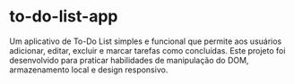 # to-do-list-app
Um aplicativo de To-Do List simples e funcional que permite aos usuários adicionar, editar, excluir e marcar tarefas como concluídas. Este projeto foi desenvolvido para praticar habilidades de manipulação do DOM, armazenamento local e design responsivo.
